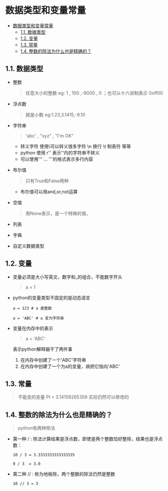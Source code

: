 #  数据类型和变量常量
<!-- TOC -->

- [数据类型和变量常量](#数据类型和变量常量)
    - [1.1. 数据类型](#11-数据类型)
    - [1.2. 变量](#12-变量)
    - [1.3. 常量](#13-常量)
    - [1.4. 整数的除法为什么也是精确的？](#14-整数的除法为什么也是精确的)

<!-- /TOC -->

## 1.1. 数据类型

- 整数 
    > 任意大小的整数 eg: 1 , 100 ,-9000 , 0 ；也可以十六进制表示 0xff00
- 浮点数
    > 就是小数 eg:1.23,3.1415,-9.10
- 字符串
    > 'abc' ,  "xyz" , "I'm OK"   

    - 转义字符 使用\可以转义很多字符 \n 换行 \t 制表符 等等
    - python 使用 r'' 表示''内的字符串不转义 
    - 可以使用''' ... '''的格式表示多行内容
- 布尔值
    > 只有True和False两种
    - 布尔值可以用and,or,not运算
- 空值
    > 用None表示，是一个特殊的值，
- 列表
- 字典
- 自定义数据类型

## 1.2. 变量
- 变量必须是大小写英文，数字和_的组合，不能数字开头
    > a = 1
- python的变量类型不固定的是动态语言

  ```
  a = 123 # a 是整数
  
  a = 'ABC' # a 变为字符串
  ```
- 变量在内存中的表示
    > a = 'ABC'  

    表示python解释器干了两件事 
    1. 在内存中创建了一个'ABC'字符串
    2. 在内存中创建了一个为a的变量，病把它指向'ABC'

## 1.3. 常量
   >  不能变的变量  PI = 3.14159265359  实际仍然可以修改的

## 1.4. 整数的除法为什么也是精确的？

> python有两种除法
- 第一种 / :  除法计算结果是浮点数，即使是两个整数恰好整除，结果也是浮点数：

   ```
   10 / 3 = 3.3333333333333335

   9 / 3  = 3.0
   ```
- 第二种 // : 称为地板除，两个整数的除法仍然是整数

   ```
   10 // 3 = 3
   ```
